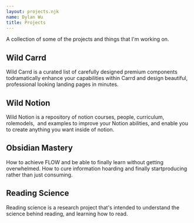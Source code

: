 ```yaml
---
layout: projects.njk
name: Dylan Wu
title: Projects
---
```


A collection of some of the projects and things that I'm working on.

## Wild Carrd

Wild Carrd is a curated list of carefully designed premium components todramatically enhance your capabilities within Carrd and design beautiful, professional looking landing pages in minutes.

## Wild Notion

Wild Notion is a repository of notion courses, people, curriculum, rolemodels,  and examples to improve your Notion abilities, and enable you to create anything you want inside of notion.

## Obsidian Mastery

How to achieve FLOW and be able to finally learn without getting overwhelmed. How to cure information hoarding and finally startproducing rather than just consuming.

## Reading Science

Reading science is a research project that's intended to understand the science behind reading, and learning how to read.